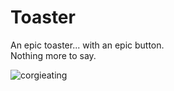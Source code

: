 # Toaster
An epic toaster... with an epic button. <br />
Nothing more to say.<br />

![corgieating](https://user-images.githubusercontent.com/31784252/109874070-a00caf80-7c3c-11eb-83e6-15b934f42b1a.jpeg)
